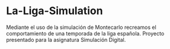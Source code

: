 # La-Liga-Simulation
Mediante el uso de la simulación de Montecarlo recreamos el comportamiento de una temporada de la liga española. Proyecto presentado para la asignatura Simulación Digital.
